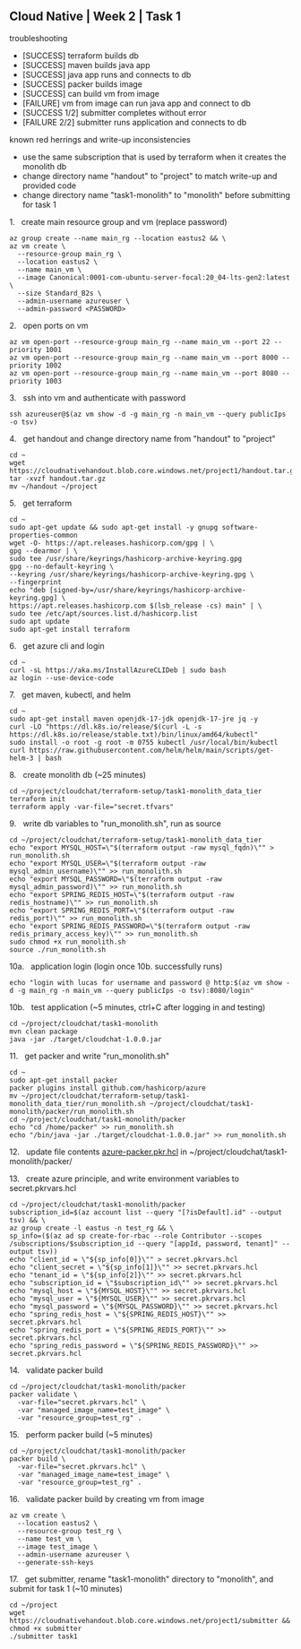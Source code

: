 ## Cloud Native | Week 2 | Task 1

troubleshooting
- [SUCCESS] terraform builds db
- [SUCCESS] maven builds java app
- [SUCCESS] java app runs and connects to db
- [SUCCESS] packer builds image
- [SUCCESS] can build vm from image
- [FAILURE] vm from image can run java app and connect to db
- [SUCCESS 1/2] submitter completes without error
- [FAILURE 2/2] submitter runs application and connects to db

known red herrings and write-up inconsistencies
- use the same subscription that is used by terraform when it creates the monolith db
- change directory name "handout" to "project" to match write-up and provided code
- change directory name "task1-monolith" to "monolith" before submitting for task 1

1.   create main resource group and vm (replace password)
```
az group create --name main_rg --location eastus2 && \
az vm create \
  --resource-group main_rg \
  --location eastus2 \
  --name main_vm \
  --image Canonical:0001-com-ubuntu-server-focal:20_04-lts-gen2:latest \
  --size Standard_B2s \
  --admin-username azureuser \
  --admin-password <PASSWORD>
```

2.   open ports on vm
```
az vm open-port --resource-group main_rg --name main_vm --port 22 --priority 1001
az vm open-port --resource-group main_rg --name main_vm --port 8000 --priority 1002
az vm open-port --resource-group main_rg --name main_vm --port 8080 --priority 1003
```

3.   ssh into vm and authenticate with password
```
ssh azureuser@$(az vm show -d -g main_rg -n main_vm --query publicIps -o tsv)
```

4.   get handout and change directory name from "handout" to "project"
```
cd ~
wget https://cloudnativehandout.blob.core.windows.net/project1/handout.tar.gz
tar -xvzf handout.tar.gz
mv ~/handout ~/project
```

5.   get terraform
```
cd ~
sudo apt-get update && sudo apt-get install -y gnupg software-properties-common
wget -O- https://apt.releases.hashicorp.com/gpg | \
gpg --dearmor | \
sudo tee /usr/share/keyrings/hashicorp-archive-keyring.gpg
gpg --no-default-keyring \
--keyring /usr/share/keyrings/hashicorp-archive-keyring.gpg \
--fingerprint
echo "deb [signed-by=/usr/share/keyrings/hashicorp-archive-keyring.gpg] \
https://apt.releases.hashicorp.com $(lsb_release -cs) main" | \
sudo tee /etc/apt/sources.list.d/hashicorp.list
sudo apt update
sudo apt-get install terraform
```

6.   get azure cli and login
```
cd ~
curl -sL https://aka.ms/InstallAzureCLIDeb | sudo bash
az login --use-device-code
```

7.   get maven, kubectl, and helm
```
cd ~
sudo apt-get install maven openjdk-17-jdk openjdk-17-jre jq -y
curl -LO "https://dl.k8s.io/release/$(curl -L -s https://dl.k8s.io/release/stable.txt)/bin/linux/amd64/kubectl"
sudo install -o root -g root -m 0755 kubectl /usr/local/bin/kubectl
curl https://raw.githubusercontent.com/helm/helm/main/scripts/get-helm-3 | bash
```

8.   create monolith db (~25 minutes)
```
cd ~/project/cloudchat/terraform-setup/task1-monolith_data_tier
terraform init
terraform apply -var-file="secret.tfvars"
```

9.   write db variables to "run_monolith.sh", run as source
```
cd ~/project/cloudchat/terraform-setup/task1-monolith_data_tier
echo "export MYSQL_HOST=\"$(terraform output -raw mysql_fqdn)\"" > run_monolith.sh
echo "export MYSQL_USER=\"$(terraform output -raw mysql_admin_username)\"" >> run_monolith.sh
echo "export MYSQL_PASSWORD=\"$(terraform output -raw mysql_admin_password)\"" >> run_monolith.sh
echo "export SPRING_REDIS_HOST=\"$(terraform output -raw redis_hostname)\"" >> run_monolith.sh
echo "export SPRING_REDIS_PORT=\"$(terraform output -raw redis_port)\"" >> run_monolith.sh
echo "export SPRING_REDIS_PASSWORD=\"$(terraform output -raw redis_primary_access_key)\"" >> run_monolith.sh
sudo chmod +x run_monolith.sh
source ./run_monolith.sh
```

10a.   application login (login once 10b. successfully runs)
```
echo "login with lucas for username and password @ http:$(az vm show -d -g main_rg -n main_vm --query publicIps -o tsv):8080/login"
```

10b.   test application (~5 minutes, ctrl+C after logging in and testing)
```
cd ~/project/cloudchat/task1-monolith
mvn clean package
java -jar ./target/cloudchat-1.0.0.jar
```

11.   get packer and write "run_monolith.sh"
```
cd ~
sudo apt-get install packer
packer plugins install github.com/hashicorp/azure
mv ~/project/cloudchat/terraform-setup/task1-monolith_data_tier/run_monolith.sh ~/project/cloudchat/task1-monolith/packer/run_monolith.sh
cd ~/project/cloudchat/task1-monolith/packer
echo "cd /home/packer" >> run_monolith.sh
echo "/bin/java -jar ./target/cloudchat-1.0.0.jar" >> run_monolith.sh
```

12.   update file contents [azure-packer.pkr.hcl](https://github.com/AFC-AI2C-Cohort-04/coleman-code/blob/main/cloud_native/week_2/task_1_packer_files/azure-packer.pkr.hcl) in ~/project/cloudchat/task1-monolith/packer/

13.   create azure principle, and write environment variables to secret.pkrvars.hcl
```
cd ~/project/cloudchat/task1-monolith/packer
subscription_id=$(az account list --query "[?isDefault].id" --output tsv) && \
az group create -l eastus -n test_rg && \
sp_info=($(az ad sp create-for-rbac --role Contributor --scopes /subscriptions/$subscription_id --query "[appId, password, tenant]" --output tsv))
echo "client_id = \"${sp_info[0]}\"" > secret.pkrvars.hcl
echo "client_secret = \"${sp_info[1]}\"" >> secret.pkrvars.hcl
echo "tenant_id = \"${sp_info[2]}\"" >> secret.pkrvars.hcl
echo "subscription_id = \"$subscription_id\"" >> secret.pkrvars.hcl
echo "mysql_host = \"${MYSQL_HOST}\"" >> secret.pkrvars.hcl
echo "mysql_user = \"${MYSQL_USER}\"" >> secret.pkrvars.hcl
echo "mysql_password = \"${MYSQL_PASSWORD}\"" >> secret.pkrvars.hcl
echo "spring_redis_host = \"${SPRING_REDIS_HOST}\"" >> secret.pkrvars.hcl
echo "spring_redis_port = \"${SPRING_REDIS_PORT}\"" >> secret.pkrvars.hcl
echo "spring_redis_password = \"${SPRING_REDIS_PASSWORD}\"" >> secret.pkrvars.hcl
```

14.   validate packer build
```
cd ~/project/cloudchat/task1-monolith/packer
packer validate \
  -var-file="secret.pkrvars.hcl" \
  -var "managed_image_name=test_image" \
  -var "resource_group=test_rg" .
```

15.   perform packer build (~5 minutes)
```
cd ~/project/cloudchat/task1-monolith/packer
packer build \
  -var-file="secret.pkrvars.hcl" \
  -var "managed_image_name=test_image" \
  -var "resource_group=test_rg" .
```

16.   validate packer build by creating vm from image
```
az vm create \
  --location eastus2 \
  --resource-group test_rg \
  --name test_vm \
  --image test_image \
  --admin-username azureuser \
  --generate-ssh-keys
```

17.   get submitter, rename "task1-monolith" directory to "monolith", and submit for task 1 (~10 minutes)
```
cd ~/project
wget https://cloudnativehandout.blob.core.windows.net/project1/submitter && chmod +x submitter
./submitter task1
```
